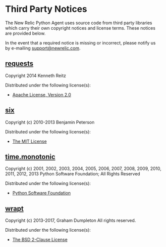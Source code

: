 # Third Party Notices

The New Relic Python Agent uses source code from third party libraries which carry
their own copyright notices and license terms. These notices are provided
below.

In the event that a required notice is missing or incorrect, please notify us
by e-mailing [support@newrelic.com](mailto:support@newrelic.com).


## [requests](https://pypi.org/project/requests)

Copyright 2014 Kenneth Reitz

Distributed under the following license(s):

  * [Apache License, Version 2.0](https://www.apache.org/licenses/LICENSE-2.0)


## [six](https://pypi.org/project/six)

Copyright (c) 2010-2013 Benjamin Peterson

Distributed under the following license(s):

  * [The MIT License](http://opensource.org/licenses/MIT)


## [time.monotonic](common/_monotonic.c)

Copyright (c) 2001, 2002, 2003, 2004, 2005, 2006, 2007, 2008, 2009, 2010, 2011, 2012, 2013 Python Software Foundation; All Rights Reserved

Distributed under the following license(s):

  * [Python Software Foundation](https://docs.python.org/3/license.html)


## [wrapt](https://pypi.org/project/wrapt)

Copyright (c) 2013-2017, Graham Dumpleton
All rights reserved.

Distributed under the following license(s):

  * [The BSD 2-Clause License](http://opensource.org/licenses/BSD-2-Clause)

